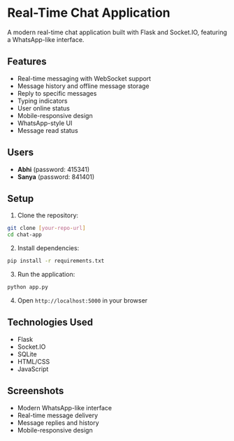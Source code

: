# Real-Time Chat Application

A modern real-time chat application built with Flask and Socket.IO, featuring a WhatsApp-like interface.

## Features

- Real-time messaging with WebSocket support
- Message history and offline message storage
- Reply to specific messages
- Typing indicators
- User online status
- Mobile-responsive design
- WhatsApp-style UI
- Message read status

## Users
- **Abhi** (password: 415341)
- **Sanya** (password: 841401)

## Setup

1. Clone the repository:
```bash
git clone [your-repo-url]
cd chat-app
```

2. Install dependencies:
```bash
pip install -r requirements.txt
```

3. Run the application:
```bash
python app.py
```

4. Open `http://localhost:5000` in your browser

## Technologies Used

- Flask
- Socket.IO
- SQLite
- HTML/CSS
- JavaScript

## Screenshots

- Modern WhatsApp-like interface
- Real-time message delivery
- Message replies and history
- Mobile-responsive design
